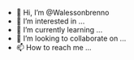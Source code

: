 - 👋 Hi, I’m @Walessonbrenno
- 👀 I’m interested in ...
- 🌱 I’m currently learning ...
- 💞️ I’m looking to collaborate on ...
- 📫 How to reach me ...

<!---
Walessonbrenno/Walessonbrenno is a ✨ special ✨ repository because its `README.md` (this file) appears on your GitHub profile.
You can click the Preview link to take a look at your changes.
--->
